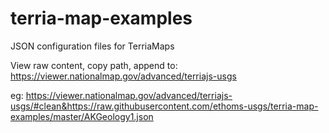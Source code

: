 # terria-map-examples
JSON configuration files for TerriaMaps

View raw content, copy path, append to:
https://viewer.nationalmap.gov/advanced/terriajs-usgs

eg: https://viewer.nationalmap.gov/advanced/terriajs-usgs/#clean&https://raw.githubusercontent.com/ethoms-usgs/terria-map-examples/master/AKGeology1.json
